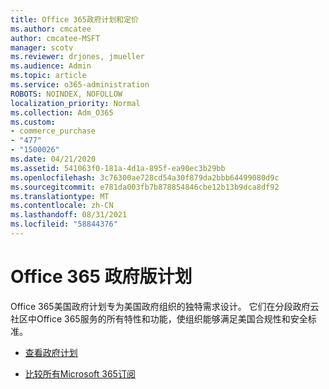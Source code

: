 ```yaml
---
title: Office 365政府计划和定价
ms.author: cmcatee
author: cmcatee-MSFT
manager: scotv
ms.reviewer: drjones, jmueller
ms.audience: Admin
ms.topic: article
ms.service: o365-administration
ROBOTS: NOINDEX, NOFOLLOW
localization_priority: Normal
ms.collection: Adm_O365
ms.custom:
- commerce_purchase
- "477"
- "1500026"
ms.date: 04/21/2020
ms.assetid: 541063f0-181a-4d1a-895f-ea90ec3b29bb
ms.openlocfilehash: 3c76300ae728cd54a30f879da2bbb64499080d9c
ms.sourcegitcommit: e781da003fb7b878854846cbe12b13b9dca8df92
ms.translationtype: MT
ms.contentlocale: zh-CN
ms.lasthandoff: 08/31/2021
ms.locfileid: "58844376"
---
```

# <a name="office-365-government-plans"></a>Office 365 政府版计划

Office 365美国政府计划专为美国政府组织的独特需求设计。 它们在分段政府云社区中Office 365服务的所有特性和功能，使组织能够满足美国合规性和安全标准。
  
- [查看政府计划](https://products.office.com/government/compare-office-365-government-plans)

- [比较所有Microsoft 365订阅](https://products.office.com/business/compare-more-office-365-for-business-plans)